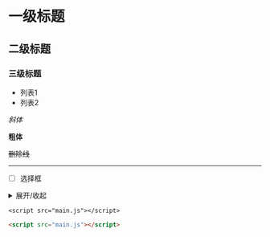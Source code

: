 # 一级标题
## 二级标题
### 三级标题

- 列表1
- 列表2

_斜体_

**粗体**

~~删除线~~

----

- [ ] 选择框

<details markdown='1'><summary>展开/收起</summary>
折叠内容
</details>

`<script src="main.js"></script>`


```html
<script src="main.js"></script>
```









